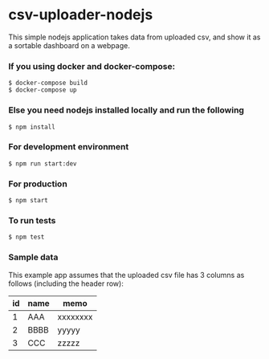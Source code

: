 # csv-uploader-nodejs
This simple nodejs application takes data from uploaded csv, and show it as a sortable dashboard on a webpage.

### If you using docker and docker-compose:
```
$ docker-compose build
$ docker-compose up
```
### Else you need nodejs installed locally and run the following
```
$ npm install
```
### For development environment
```
$ npm run start:dev
```
### For production
```
$ npm start
```
### To run tests
```
$ npm test
```
### Sample data

This example app assumes that the uploaded csv file has 3 columns as follows (including the header row):

| id | name | memo |
|---|---|---|
| 1 | AAA | xxxxxxxx  |
| 2 | BBBB | yyyyy  |
| 3 | CCC | zzzzz  |

